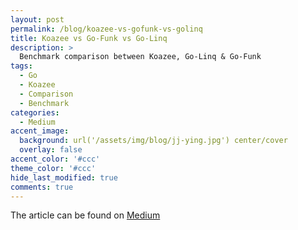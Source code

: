```yaml
---
layout: post
permalink: /blog/koazee-vs-gofunk-vs-golinq
title: Koazee vs Go-Funk vs Go-Linq
description: >
  Benchmark comparison between Koazee, Go-Linq & Go-Funk
tags:
  - Go
  - Koazee
  - Comparison
  - Benchmark
categories:
  - Medium
accent_image: 
  background: url('/assets/img/blog/jj-ying.jpg') center/cover
  overlay: false
accent_color: '#ccc'
theme_color: '#ccc'
hide_last_modified: true
comments: true
---
```


The article can be found on [Medium](https://medium.com/wesovilabs/koazee-vs-go-funk-vs-go-linq-caf8ef18584e)